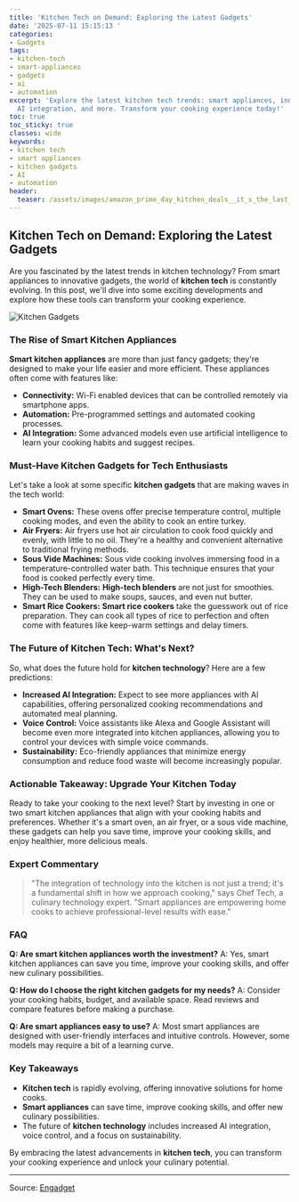 ```yaml
---
title: 'Kitchen Tech on Demand: Exploring the Latest Gadgets'
date: '2025-07-11 15:15:13 '
categories:
- Gadgets
tags:
- kitchen-tech
- smart-appliances
- gadgets
- ai
- automation
excerpt: 'Explore the latest kitchen tech trends: smart appliances, innovative gadgets,
  AI integration, and more. Transform your cooking experience today!'
toc: true
toc_sticky: true
classes: wide
keywords:
- kitchen tech
- smart appliances
- kitchen gadgets
- AI
- automation
header:
  teaser: /assets/images/amazon_prime_day_kitchen_deals__it_s_the_last_day__20250711151513.jpg
---
```


## Kitchen Tech on Demand: Exploring the Latest Gadgets

Are you fascinated by the latest trends in kitchen technology? From smart appliances to innovative gadgets, the world of **kitchen tech** is constantly evolving. In this post, we'll dive into some exciting developments and explore how these tools can transform your cooking experience.

![Kitchen Gadgets](https://o.aolcdn.com/images/dims?image_uri=https%3A%2F%2Fs.yimg.com%2Fos%2Fcreatr-uploaded-images%2F2025-07%2F8f6bcfc0-582f-11f0-beff-cf4d3df95cd7&resize=1400%2C787&client=19f2b5e49a271b2bde77&signature=bda62c3fd71a26427ef029877343dd9ed4d4d1d8)

### The Rise of Smart Kitchen Appliances

**Smart kitchen appliances** are more than just fancy gadgets; they're designed to make your life easier and more efficient. These appliances often come with features like:

*   **Connectivity:** Wi-Fi enabled devices that can be controlled remotely via smartphone apps.
*   **Automation:** Pre-programmed settings and automated cooking processes.
*   **AI Integration:** Some advanced models even use artificial intelligence to learn your cooking habits and suggest recipes.

### Must-Have Kitchen Gadgets for Tech Enthusiasts

Let's take a look at some specific **kitchen gadgets** that are making waves in the tech world:

*   **Smart Ovens:** These ovens offer precise temperature control, multiple cooking modes, and even the ability to cook an entire turkey.
*   **Air Fryers:** Air fryers use hot air circulation to cook food quickly and evenly, with little to no oil. They're a healthy and convenient alternative to traditional frying methods.
*   **Sous Vide Machines:** Sous vide cooking involves immersing food in a temperature-controlled water bath. This technique ensures that your food is cooked perfectly every time.
*   **High-Tech Blenders:** **High-tech blenders** are not just for smoothies. They can be used to make soups, sauces, and even nut butter.
*   **Smart Rice Cookers:** **Smart rice cookers** take the guesswork out of rice preparation. They can cook all types of rice to perfection and often come with features like keep-warm settings and delay timers.

### The Future of Kitchen Tech: What's Next?

So, what does the future hold for **kitchen technology**? Here are a few predictions:

*   **Increased AI Integration:** Expect to see more appliances with AI capabilities, offering personalized cooking recommendations and automated meal planning.
*   **Voice Control:** Voice assistants like Alexa and Google Assistant will become even more integrated into kitchen appliances, allowing you to control your devices with simple voice commands.
*   **Sustainability:** Eco-friendly appliances that minimize energy consumption and reduce food waste will become increasingly popular.

### Actionable Takeaway: Upgrade Your Kitchen Today

Ready to take your cooking to the next level? Start by investing in one or two smart kitchen appliances that align with your cooking habits and preferences. Whether it's a smart oven, an air fryer, or a sous vide machine, these gadgets can help you save time, improve your cooking skills, and enjoy healthier, more delicious meals.

### Expert Commentary

> "The integration of technology into the kitchen is not just a trend; it's a fundamental shift in how we approach cooking," says Chef Tech, a culinary technology expert. "Smart appliances are empowering home cooks to achieve professional-level results with ease."

### FAQ

**Q: Are smart kitchen appliances worth the investment?**
A: Yes, smart kitchen appliances can save you time, improve your cooking skills, and offer new culinary possibilities.

**Q: How do I choose the right kitchen gadgets for my needs?**
A: Consider your cooking habits, budget, and available space. Read reviews and compare features before making a purchase.

**Q: Are smart appliances easy to use?**
A: Most smart appliances are designed with user-friendly interfaces and intuitive controls. However, some models may require a bit of a learning curve.

### Key Takeaways

*   **Kitchen tech** is rapidly evolving, offering innovative solutions for home cooks.
*   **Smart appliances** can save time, improve cooking skills, and offer new culinary possibilities.
*   The future of **kitchen technology** includes increased AI integration, voice control, and a focus on sustainability.

By embracing the latest advancements in **kitchen tech**, you can transform your cooking experience and unlock your culinary potential.

---

Source: [Engadget](https://www.engadget.com/deals/amazon-prime-day-kitchen-deals-its-the-last-day-to-get-up-to-50-percent-off-air-fryers-instant-pots-blenders-and-more-180019300.html?src=rss)